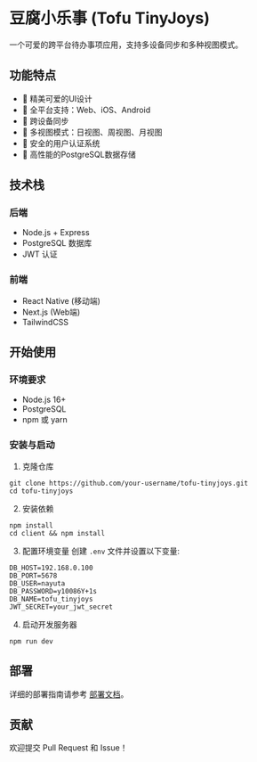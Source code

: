 # 豆腐小乐事 (Tofu TinyJoys)

一个可爱的跨平台待办事项应用，支持多设备同步和多种视图模式。

## 功能特点

- 🌈 精美可爱的UI设计
- 📱 全平台支持：Web、iOS、Android
- 🔄 跨设备同步
- 📆 多视图模式：日视图、周视图、月视图
- 🔐 安全的用户认证系统
- 🚀 高性能的PostgreSQL数据存储

## 技术栈

### 后端
- Node.js + Express
- PostgreSQL 数据库
- JWT 认证

### 前端
- React Native (移动端)
- Next.js (Web端)
- TailwindCSS

## 开始使用

### 环境要求
- Node.js 16+
- PostgreSQL
- npm 或 yarn

### 安装与启动

1. 克隆仓库
```
git clone https://github.com/your-username/tofu-tinyjoys.git
cd tofu-tinyjoys
```

2. 安装依赖
```
npm install
cd client && npm install
```

3. 配置环境变量
创建 `.env` 文件并设置以下变量:
```
DB_HOST=192.168.0.100
DB_PORT=5678
DB_USER=nayuta
DB_PASSWORD=y10086Y+1s
DB_NAME=tofu_tinyjoys
JWT_SECRET=your_jwt_secret
```

4. 启动开发服务器
```
npm run dev
```

## 部署

详细的部署指南请参考 [部署文档](./docs/deployment.md)。

## 贡献

欢迎提交 Pull Request 和 Issue！
